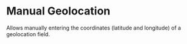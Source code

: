 # Manual Geolocation

Allows manually entering the coordinates (latitude and longitude) of a geolocation field.
